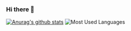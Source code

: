 ### Hi there 👋

[![Anurag's github stats](https://github-readme-stats.vercel.app/api?username=whuanle)](https://github.com/anuraghazra/github-readme-stats)
![Most Used Languages](https://github-readme-stats.vercel.app/api/top-langs/?username=whuanle&theme=dark&layout=compact&exclude_repo=Codexiaoyi.github.io)
